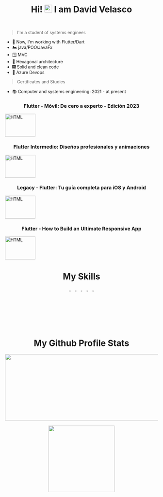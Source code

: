 <h1 align="center">
  Hi! <img src="https://user-images.githubusercontent.com/57642291/115981321-b7a44c80-a58a-11eb-8109-79aa8bcf0698.gif" width="25px"> I am David Velasco
</h1>
<br>

>I'm a student of systems engineer.

- 🔭 Now, I'm working with Flutter/Dart
- 🏍️ java/POO/JavaFx
- 🪟 MVC
- 🙉 Hexagonal architecture
- 🎆 Solid and clean code
- 💪 Azure Devops

>Certificates and Studies

- 📚 Computer and systems engineering:
      2021 - at present
      
<p align="center">
  <h3 align="center">Flutter - Móvil: De cero a experto - Edición 2023</h3>
  <a href="https://cursos.devtalles.com/certificates/zgjcbha84t">
    <img src="https://import.cdn.thinkific.com/643563/courses/2177248/7Untxgx4QDqYhbWQgOUc_FLUTTER-NEW-COVER.png" alt="HTML" width="100" height="75" align="center">
  </a>
  <h3 align="center">Flutter Intermedio: Diseños profesionales y animaciones</h3>
  <a href="https://www.udemy.com/certificate/UC-940058c5-bba8-4f88-9b62-05d1f4cb94a7/">
    <img src="https://import.cdn.thinkific.com/643563/courses/1966187/jGZVzskwQOmEghJSSyag_Flutter-intermedio2.png" alt="HTML" width="100" height="75" align="center">
  </a>
  <h3 align="center">Legacy - Flutter: Tu guía completa para iOS y Android</h3>
  <a href="https://www.udemy.com/certificate/UC-7705f1dd-a468-4f66-bf7d-e5c20cffae40/">
    <img src="https://import.cdn.thinkific.com/643563/courses/2177248/7Untxgx4QDqYhbWQgOUc_FLUTTER-NEW-COVER.png" alt="HTML" width="100" height="75" align="center">
  </a>
  <h3 align="center">Flutter - How to Build an Ultimate Responsive App</h3>
  <a href="https://www.udemy.com/certificate/UC-7e75eeb0-37a9-4e35-a4da-2bbb7ed18c6a/">
    <img src="https://img-c.udemycdn.com/course/480x270/3389208_d0e1_4.jpg" alt="HTML" width="100" height="75" align="center">
  </a>
</p>

<h1 align="center">
  My Skills
</h1>


<div align="center">
  <code><img src="https://cdn.jsdelivr.net/gh/devicons/devicon/icons/java/java-original.svg" width=3%/></code>
  <code><img src="https://cdn.jsdelivr.net/gh/devicons/devicon/icons/dart/dart-original.svg" width=3%/></code>
  <code><img src="https://cdn.jsdelivr.net/gh/devicons/devicon/icons/flutter/flutter-original.svg" width=3%/></code>
  <code><img src="https://upload.wikimedia.org/wikipedia/commons/9/97/Sqlite-square-icon.svg" width=3%/></code>
  <code><img src="https://zeevector.com/wp-content/uploads/Microsoft-Azure-DevOps-logo.png" width=3%/></code>
</div>


<div align="center">
  
  <h1> 
  My Github Profile Stats
  </h1>

  <a href="https://github.com/DavidVM12">
    <img align="center" height="218" width="1500" src="http://github-profile-summary-cards.vercel.app/api/cards/profile-details?username=DavidVM12&theme=nord_dark">
  </a><br><br>

  <a href="https://github.com/DavidVM12">
    <img align="center" height="218" src="http://github-profile-summary-cards.vercel.app/api/cards/stats?username=DavidVM12&theme=nord_dark">
  </a>
  
</div>
